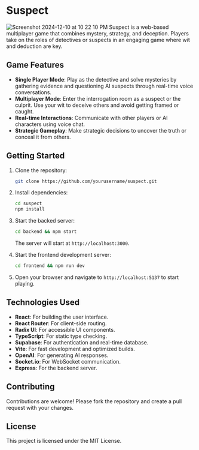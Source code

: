 # Suspect
![Screenshot 2024-12-10 at 10 22 10 PM](https://github.com/user-attachments/assets/5e89defd-06dc-4d47-a19c-43e88cd7ea44)
Suspect is a web-based multiplayer game that combines mystery, strategy, and deception. Players take on the roles of detectives or suspects in an engaging game where wit and deduction are key.

## Game Features

- **Single Player Mode**: Play as the detective and solve mysteries by gathering evidence and questioning AI suspects through real-time voice conversations.
- **Multiplayer Mode**: Enter the interrogation room as a suspect or the culprit. Use your wit to deceive others and avoid getting framed or caught.
- **Real-time Interactions**: Communicate with other players or AI characters using voice chat.
- **Strategic Gameplay**: Make strategic decisions to uncover the truth or conceal it from others.

## Getting Started

1. Clone the repository:

    ```bash
    git clone https://github.com/yourusername/suspect.git
    ```

2. Install dependencies:

    ```bash
    cd suspect
    npm install
    ```

3. Start the backed server:

    ```bash
    cd backend && npm start

    ```

    The server will start at `http://localhost:3000`.

4. Start the frontend development server:

    ```bash
    cd frontend && npm run dev
    ```

4. Open your browser and navigate to `http://localhost:5137` to start playing.

## Technologies Used

- **React**: For building the user interface.
- **React Router**: For client-side routing.
- **Radix UI**: For accessible UI components.
- **TypeScript**: For static type checking.
- **Supabase**: For authentication and real-time database.
- **Vite**: For fast development and optimized builds.
- **OpenAI**: For generating AI responses.
- **Socket.io**: For WebSocket communication.
- **Express**: For the backend server.

## Contributing

Contributions are welcome! Please fork the repository and create a pull request with your changes.

## License

This project is licensed under the MIT License.
